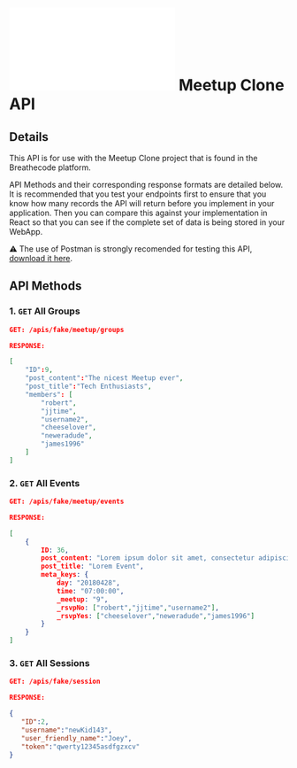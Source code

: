 # ![alt text](/apis/img/images.php?blob&random&cat=icon&tags=breathecode,32) Meetup Clone API

## Details

This API is for use with the Meetup Clone project that is found in the Breathecode platform.

API Methods and their corresponding response formats are detailed below. It is recommended that you test your endpoints first to ensure that you know how many records the API will return before you implement in your application. Then you can compare this against your implementation in React so that you can see if the complete set of data is being stored in your WebApp.

⚠️ The use of Postman is strongly recomended for testing this API, [download it here](https://getpostman.com/).

## API Methods

### 1. `GET` All Groups

```json
GET: /apis/fake/meetup/groups

RESPONSE:

[
    "ID":9,
    "post_content":"The nicest Meetup ever",
    "post_title":"Tech Enthusiasts",
    "members": [
        "robert",
        "jjtime",
        "username2",
        "cheeselover",
        "neweradude",
        "james1996"
    ]
]
```

### 2. `GET` All Events

```json
GET: /apis/fake/meetup/events

RESPONSE:

[
    {
        ID: 36,
        post_content: "Lorem ipsum dolor sit amet, consectetur adipiscing elit. Sed nec libero consectetur risus vehicula interdum eu at elit. Proin a commodo erat, eu molestie ipsum. Aliquam tristique nunc a est tristique, et convallis risus ullamcorper. Fusce nec massa ac enim pellentesque ornare. Pellentesque non sapien varius, pellentesque tellus sit amet, facilisis justo. Duis rhoncus nunc id elementum dapibus. Sed dictum lacinia vestibulum.",
        post_title: "Lorem Event",
        meta_keys: {
            day: "20180428",
            time: "07:00:00",
            _meetup: "9",
            _rsvpNo: ["robert","jjtime","username2"],
            _rsvpYes: ["cheeselover","neweradude","james1996"]
        }
    }
]
```

### 3. `GET` All Sessions

```json
GET: /apis/fake/session

RESPONSE:

{
   "ID":2,
   "username":"newKid143",
   "user_friendly_name":"Joey",
   "token":"qwerty12345asdfgzxcv"
}
```
